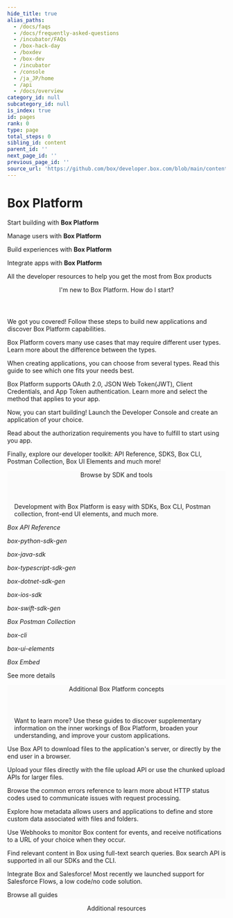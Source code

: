 ```yaml
---
hide_title: true
alias_paths:
  - /docs/faqs
  - /docs/frequently-asked-questions
  - /incubator/FAQs
  - /box-hack-day
  - /boxdev
  - /box-dev
  - /incubator
  - /console
  - /ja_JP/home
  - /api
  - /docs/overview
category_id: null
subcategory_id: null
is_index: true
id: pages
rank: 0
type: page
total_steps: 0
sibling_id: content
parent_id: ''
next_page_id: ''
previous_page_id: ''
source_url: 'https://github.com/box/developer.box.com/blob/main/content/pages/index.md'
---
```

# Box Platform

<Banner>

<BannerTitle>

Start building with **Box Platform**

</BannerTitle>

<BannerTitle>

Manage users with **Box Platform**

</BannerTitle>

<BannerTitle>

Build experiences with **Box Platform**

</BannerTitle>

<BannerTitle>

Integrate apps with **Box Platform**

</BannerTitle>

All the developer resources to help you get the most from Box products

</Banner>

<Centered wide id="start-with-box-platform" >

<Header centered>

I'm new to Box Platform. How do I start?

</Header>

We got you covered! Follow these steps to build
new applications and discover Box Platform capabilities.

<TileGrid rows="3">

<Tile type="users" title="1. Explore user types" href="platform/user-types/">

Box Platform covers many use cases
that may require different user types.
Learn more about the
difference between the types.

</Tile>

<Tile type="apps" title="2. Understand application types" href="/guides/applications/app-types/select/">

When creating applications, you can choose from several types.
Read this guide to see which one fits your needs best.

</Tile>

<Tile type="authentication" title="3. Learn authentication methods" href="/guides/authentication/select/">

Box Platform supports OAuth 2.0, JSON Web Token(JWT), Client
Credentials, and App Token authentication. Learn more and
select the method that applies to your app.

</Tile>

<Tile type="create" title="4. Create the application" href="https://app.box.com/developers/console">

Now, you can start building! Launch the Developer Console and create an
application of your choice.

</Tile>

<Tile type="authorize" title="5. Authorize the application" href="/guides/authorization/">

Read about the authorization requirements you have to
fulfill to start using you app.

</Tile>

<Tile type="code" title="6. Start coding" href="#sdks-and-tools">

Finally, explore our developer toolkit: API Reference,
SDKS, Box CLI, Postman Collection, Box UI Elements and much more!

</Tile>

</TileGrid>

</Centered>

<Centered wide>

<FeaturedBoard type="aiDevZone" >

</FeaturedBoard>

</Centered>

<section id="sdks-and-tools" style="background-color: #FBFBFB;">

<div style="padding: 0 16px">

<Header centered>

Browse by SDK and tools

</Header>

Development with Box Platform is easy with SDKs,
Box CLI, Postman collection,
front-end UI elements, and much more.

</div>

<TileSlider>

<Tile type="box-orange" title="API Reference" href="/reference/">

*Box API Reference*

</Tile>

<Tile type="python" title="Box Python SDK" href="https://github.com/box/box-python-sdk-gen?tab=readme-ov-file#box-python-sdk-generated">

*box-python-sdk-gen*

</Tile>

<Tile type="java" title="Box Java SDK" href="https://github.com/box/box-java-sdk#readme">

*box-java-sdk*

</Tile>

<Tile type="box-orange" title="Box TypeScript" href="https://github.com/box/box-typescript-sdk-gen?tab=readme-ov-file#box-typescript-sdk-generated">

*box-typescript-sdk-gen*

</Tile>

<Tile type="net" title="Box .NET SDK" href="https://github.com/box/box-dotnet-sdk-gen?tab=readme-ov-file#box-dotnet-sdk-generated">

*box-dotnet-sdk-gen*

</Tile>

<Tile type="tool" title="Box iOS SDK" href="https://github.com/box/box-ios-sdk#readme">

*box-ios-sdk*

</Tile>

<Tile type="tool" title="Box Swift SDK (beta)" href="https://github.com/box/box-ios-sdk#readme">

*box-swift-sdk-gen*

</Tile>

<Tile type="tool" title="Postman collection" href="/guides/tooling/postman">

*Box Postman Collection*

</Tile>

<Tile type="box-orange" title="Box CLI" href="/guides/cli/">

*box-cli*

</Tile>

<Tile type="box-orange" title="Box UI Elements" href="/guides/embed/ui-elements/">

*box-ui-elements*

</Tile>

<Tile type="box-orange" title="Box Embed" href="/guides/embed/box-embed/">

*Box Embed*

</Tile>

</TileSlider>

<More to='/sdks-and-tools/' center>

See more details

</More>

</section>

<Centered wide>

<FeaturedBoard type="community" >

</FeaturedBoard>

</Centered>

<section id="additional-box-platform-concepts" style="background-color: #FBFBFB;">

<div style="padding: 0 16px">

<Header centered>

Additional Box Platform concepts

</Header>

Want to learn more?
Use these guides to discover supplementary information on the inner
workings of Box Platform, broaden your understanding, and improve
your custom applications.

</div>

<TileSlider>

<Tile type="guide" title="Downloads" href="/guides/downloads/">

Use Box API to download files to the application's
server, or directly by the end user in a browser.

</Tile>

<Tile type="guide" title="Uploads" href="/guides/uploads/">

Upload your files directly with the file upload API or
use the chunked upload APIs for larger files.

</Tile>

<Tile type="guide" title="Errors" href="/guides/api-calls/permissions-and-errors/common-errors/">

Browse the common errors reference to learn more about
HTTP status codes used to communicate issues with request processing.

</Tile>

<Tile type="guide" title="Metadata" href="/guides/metadata/">

Explore how metadata allows users and applications to
define and store custom data associated with files and folders.

</Tile>

<Tile type="guide" title="Webhooks" href="/guides/webhooks/">

Use Webhooks to monitor Box content for events,
and receive notifications to a URL of your choice when they occur.

</Tile>

<Tile type="guide" title="Search" href="/guides/search/">

Find relevant content in Box using full-text
search queries. Box search API is supported
in all our SDKs and the CLI.

</Tile>

<Tile type="guide" title="Salesforce" href="/guides/tooling/salesforce-toolkit/">

Integrate Box and Salesforce! Most
recently we launched support for Salesforce Flows, a low code/no code
solution.

</Tile>

</TileSlider>

<More to='/guides/' center>

Browse all guides

</More>

</section>

<Centered wide>

<FeaturedBoard type="sampleCode" >

</FeaturedBoard>

</Centered>

<Centered wide>

<Header centered>

Additional resources

</Header>

<!-- <BlogCards >

</BlogCards>

 -->
<Teaser >

</Teaser>

</Centered>